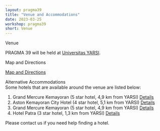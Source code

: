 ```yaml
---
layout: pragma39
title: "Venue and Accommodations"
date: 2023-03-25
workshop: pragma39
short: Venue
---
```


<div class="border39">Venue</div>

PRAGMA 39 will be held at <a href="https://www.yarsi.ac.id/">Universitas YARSI</a>.

<div class="border39">Map and Directions</div>

[Map and Directions](https://goo.gl/maps/VUNpuYNaGCK6SEZc7)


<div class="border39">Alternative Accommodations</div>
Some hotels that are available around the venue are listed below: <br>

1.  Grand Mercure Kemayoran (5 star hotel, 4,9 km from YARSI) <a href="https://www.google.com/travel/hotels/s/B4h7y7NpgZYSrRBa9">Details</a>
2.  Aston Kemayoran City Hotel (4 star hotel, 5,1 km from YARSI) <a href="https://www.google.com/travel/hotels/s/EficzMsKiAvR4c4x5">Details</a>
3.  Grand Mercure Kemayoran (5 star hotel, 4,9 km from YARSI) <a href="https://grandcempakahotel.com-jakarta.com/id/ ">Details</a>
4.  Hotel Patra (3 star hotel, 1,3 km from YARSI) <a href="https://www.google.com/travel/hotels/s/Uc9viYYFqh3LGT4h8">Details</a>


Please contact us if you need help finding a hotel.
